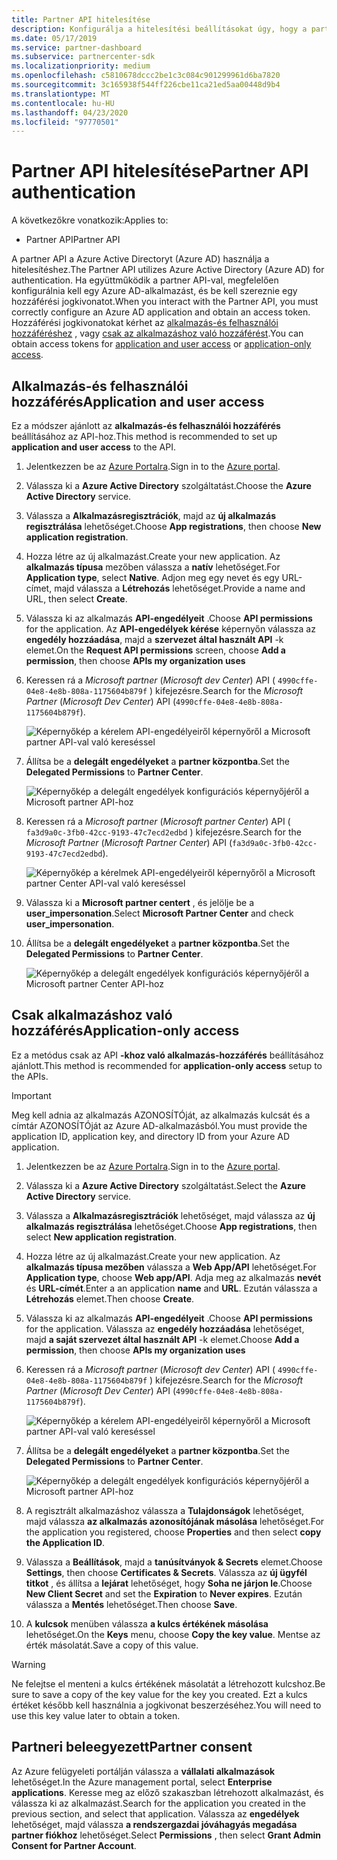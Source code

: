 ```yaml
---
title: Partner API hitelesítése
description: Konfigurálja a hitelesítési beállításokat úgy, hogy a partner API-t használja az Azure AD-vel a hitelesítéshez.
ms.date: 05/17/2019
ms.service: partner-dashboard
ms.subservice: partnercenter-sdk
ms.localizationpriority: medium
ms.openlocfilehash: c5810678dccc2be1c3c084c901299961d6ba7820
ms.sourcegitcommit: 3c165938f544ff226cbe11ca21ed5aa00448d9b4
ms.translationtype: MT
ms.contentlocale: hu-HU
ms.lasthandoff: 04/23/2020
ms.locfileid: "97770501"
---
```

# <a name="partner-api-authentication"></a><span data-ttu-id="e54e3-103">Partner API hitelesítése</span><span class="sxs-lookup"><span data-stu-id="e54e3-103">Partner API authentication</span></span>

<span data-ttu-id="e54e3-104">A következőkre vonatkozik:</span><span class="sxs-lookup"><span data-stu-id="e54e3-104">Applies to:</span></span>

- <span data-ttu-id="e54e3-105">Partner API</span><span class="sxs-lookup"><span data-stu-id="e54e3-105">Partner API</span></span>

<span data-ttu-id="e54e3-106">A partner API a Azure Active Directoryt (Azure AD) használja a hitelesítéshez.</span><span class="sxs-lookup"><span data-stu-id="e54e3-106">The Partner API utilizes Azure Active Directory (Azure AD) for authentication.</span></span> <span data-ttu-id="e54e3-107">Ha együttműködik a partner API-val, megfelelően konfigurálnia kell egy Azure AD-alkalmazást, és be kell szereznie egy hozzáférési jogkivonatot.</span><span class="sxs-lookup"><span data-stu-id="e54e3-107">When you interact with the Partner API, you must correctly configure an Azure AD application and obtain an access token.</span></span> <span data-ttu-id="e54e3-108">Hozzáférési jogkivonatokat kérhet az [alkalmazás-és felhasználói hozzáféréshez](#application-and-user-access) , vagy [csak az alkalmazáshoz való hozzáférést](#application-only-access).</span><span class="sxs-lookup"><span data-stu-id="e54e3-108">You can obtain access tokens for [application and user access](#application-and-user-access) or [application-only access](#application-only-access).</span></span>

## <a name="application-and-user-access"></a><span data-ttu-id="e54e3-109">Alkalmazás-és felhasználói hozzáférés</span><span class="sxs-lookup"><span data-stu-id="e54e3-109">Application and user access</span></span>

<span data-ttu-id="e54e3-110">Ez a módszer ajánlott az **alkalmazás-és felhasználói hozzáférés** beállításához az API-hoz.</span><span class="sxs-lookup"><span data-stu-id="e54e3-110">This method is recommended to set up **application and user access** to the API.</span></span>

1. <span data-ttu-id="e54e3-111">Jelentkezzen be az [Azure Portalra](https://portal.azure.com/).</span><span class="sxs-lookup"><span data-stu-id="e54e3-111">Sign in to the [Azure portal](https://portal.azure.com/).</span></span>
2. <span data-ttu-id="e54e3-112">Válassza ki a **Azure Active Directory** szolgáltatást.</span><span class="sxs-lookup"><span data-stu-id="e54e3-112">Choose the **Azure Active Directory** service.</span></span>
3. <span data-ttu-id="e54e3-113">Válassza a **Alkalmazásregisztrációk**, majd az **új alkalmazás regisztrálása** lehetőséget.</span><span class="sxs-lookup"><span data-stu-id="e54e3-113">Choose **App registrations**, then choose **New application registration**.</span></span>
4. <span data-ttu-id="e54e3-114">Hozza létre az új alkalmazást.</span><span class="sxs-lookup"><span data-stu-id="e54e3-114">Create your new application.</span></span> <span data-ttu-id="e54e3-115">Az **alkalmazás típusa** mezőben válassza a **natív** lehetőséget.</span><span class="sxs-lookup"><span data-stu-id="e54e3-115">For **Application type**, select **Native**.</span></span> <span data-ttu-id="e54e3-116">Adjon meg egy nevet és egy URL-címet, majd válassza a **Létrehozás** lehetőséget.</span><span class="sxs-lookup"><span data-stu-id="e54e3-116">Provide a name and URL, then select **Create**.</span></span>
5. <span data-ttu-id="e54e3-117">Válassza ki az alkalmazás **API-engedélyeit** .</span><span class="sxs-lookup"><span data-stu-id="e54e3-117">Choose **API permissions** for the application.</span></span> <span data-ttu-id="e54e3-118">Az **API-engedélyek kérése** képernyőn válassza az **engedély hozzáadása**, majd a **szervezet által használt API** -k elemet.</span><span class="sxs-lookup"><span data-stu-id="e54e3-118">On the **Request API permissions** screen, choose **Add a permission**, then choose **APIs my organization uses**</span></span>
6. <span data-ttu-id="e54e3-119">Keressen rá a *Microsoft partner* (*Microsoft dev Center*) API ( `4990cffe-04e8-4e8b-808a-1175604b879f` ) kifejezésre.</span><span class="sxs-lookup"><span data-stu-id="e54e3-119">Search for the *Microsoft Partner* (*Microsoft Dev Center*) API (`4990cffe-04e8-4e8b-808a-1175604b879f`).</span></span>

    ![Képernyőkép a kérelem API-engedélyeiről képernyőről a Microsoft partner API-val való kereséssel](../images/SearchGatewayApi.png)

7. <span data-ttu-id="e54e3-121">Állítsa be a **delegált engedélyeket** a **partner központba**.</span><span class="sxs-lookup"><span data-stu-id="e54e3-121">Set the **Delegated Permissions** to **Partner Center**.</span></span>

    ![Képernyőkép a delegált engedélyek konfigurációs képernyőjéről a Microsoft partner API-hoz](../images/SelectUserPermission.png)
    
8. <span data-ttu-id="e54e3-123">Keressen rá a *Microsoft partner* (*Microsoft partner Center*) API ( `fa3d9a0c-3fb0-42cc-9193-47c7ecd2edbd` ) kifejezésre.</span><span class="sxs-lookup"><span data-stu-id="e54e3-123">Search for the *Microsoft Partner* (*Microsoft Partner Center*) API (`fa3d9a0c-3fb0-42cc-9193-47c7ecd2edbd`).</span></span>

    ![Képernyőkép a kérelmek API-engedélyeiről képernyőről a Microsoft partner Center API-val való kereséssel](../images/SearchPCApi.png)
    
9. <span data-ttu-id="e54e3-125">Válassza ki a **Microsoft partner centert** , és jelölje be a **user_impersonation**.</span><span class="sxs-lookup"><span data-stu-id="e54e3-125">Select **Microsoft Partner Center** and check **user_impersonation**.</span></span>

10. <span data-ttu-id="e54e3-126">Állítsa be a **delegált engedélyeket** a **partner központba**.</span><span class="sxs-lookup"><span data-stu-id="e54e3-126">Set the **Delegated Permissions** to **Partner Center**.</span></span>

    ![Képernyőkép a delegált engedélyek konfigurációs képernyőjéről a Microsoft partner Center API-hoz](../images/SelectPCUserPermission.png)

## <a name="application-only-access"></a><span data-ttu-id="e54e3-128">Csak alkalmazáshoz való hozzáférés</span><span class="sxs-lookup"><span data-stu-id="e54e3-128">Application-only access</span></span>

<span data-ttu-id="e54e3-129">Ez a metódus csak az API **-khoz való alkalmazás-hozzáférés** beállításához ajánlott.</span><span class="sxs-lookup"><span data-stu-id="e54e3-129">This method is recommended for **application-only access** setup to the APIs.</span></span>

> [!IMPORTANT]
> <span data-ttu-id="e54e3-130">Meg kell adnia az alkalmazás AZONOSÍTÓját, az alkalmazás kulcsát és a címtár AZONOSÍTÓját az Azure AD-alkalmazásból.</span><span class="sxs-lookup"><span data-stu-id="e54e3-130">You must provide the application ID, application key, and directory ID from your Azure AD application.</span></span>

1. <span data-ttu-id="e54e3-131">Jelentkezzen be az [Azure Portalra](https://portal.azure.com/).</span><span class="sxs-lookup"><span data-stu-id="e54e3-131">Sign in to the [Azure portal](https://portal.azure.com/).</span></span>
2. <span data-ttu-id="e54e3-132">Válassza ki a **Azure Active Directory** szolgáltatást.</span><span class="sxs-lookup"><span data-stu-id="e54e3-132">Select the **Azure Active Directory** service.</span></span>
3. <span data-ttu-id="e54e3-133">Válassza a **Alkalmazásregisztrációk** lehetőséget, majd válassza az **új alkalmazás regisztrálása** lehetőséget.</span><span class="sxs-lookup"><span data-stu-id="e54e3-133">Choose **App registrations**, then select **New application registration**.</span></span>
4. <span data-ttu-id="e54e3-134">Hozza létre az új alkalmazást.</span><span class="sxs-lookup"><span data-stu-id="e54e3-134">Create your new application.</span></span> <span data-ttu-id="e54e3-135">Az **alkalmazás típusa mezőben** válassza a **Web App/API** lehetőséget.</span><span class="sxs-lookup"><span data-stu-id="e54e3-135">For **Application type**, choose **Web app/API**.</span></span> <span data-ttu-id="e54e3-136">Adja meg az alkalmazás **nevét** és **URL-címét**.</span><span class="sxs-lookup"><span data-stu-id="e54e3-136">Enter a an application **name** and **URL**.</span></span> <span data-ttu-id="e54e3-137">Ezután válassza a **Létrehozás** elemet.</span><span class="sxs-lookup"><span data-stu-id="e54e3-137">Then choose **Create**.</span></span>
5. <span data-ttu-id="e54e3-138">Válassza ki az alkalmazás **API-engedélyeit** .</span><span class="sxs-lookup"><span data-stu-id="e54e3-138">Choose **API permissions** for the application.</span></span> <span data-ttu-id="e54e3-139">Válassza az **engedély hozzáadása** lehetőséget, majd **a saját szervezet által használt API** -k elemet.</span><span class="sxs-lookup"><span data-stu-id="e54e3-139">Choose **Add a permission**, then choose **APIs my organization uses**</span></span>
6. <span data-ttu-id="e54e3-140">Keressen rá a *Microsoft partner* (*Microsoft dev Center*) API ( `4990cffe-04e8-4e8b-808a-1175604b879f` ) kifejezésre.</span><span class="sxs-lookup"><span data-stu-id="e54e3-140">Search for the *Microsoft Partner* (*Microsoft Dev Center*) API (`4990cffe-04e8-4e8b-808a-1175604b879f`).</span></span>

    ![Képernyőkép a kérelem API-engedélyeiről képernyőről a Microsoft partner API-val való kereséssel](../images/SearchGatewayApi.png)

7. <span data-ttu-id="e54e3-142">Állítsa be a **delegált engedélyeket** a **partner központba**.</span><span class="sxs-lookup"><span data-stu-id="e54e3-142">Set the **Delegated Permissions** to **Partner Center**.</span></span>

    ![Képernyőkép a delegált engedélyek konfigurációs képernyőjéről a Microsoft partner API-hoz](../images/SelectUserPermission.png)

8. <span data-ttu-id="e54e3-144">A regisztrált alkalmazáshoz válassza a **Tulajdonságok** lehetőséget, majd válassza **az alkalmazás azonosítójának másolása** lehetőséget.</span><span class="sxs-lookup"><span data-stu-id="e54e3-144">For the application you registered, choose **Properties** and then select **copy the Application ID**.</span></span>
9. <span data-ttu-id="e54e3-145">Válassza a **Beállítások**, majd a **tanúsítványok & Secrets** elemet.</span><span class="sxs-lookup"><span data-stu-id="e54e3-145">Choose **Settings**, then choose **Certificates & Secrets**.</span></span> <span data-ttu-id="e54e3-146">Válassza az **új ügyfél titkot** , és állítsa a **lejárat**  lehetőséget, hogy **Soha ne járjon le**.</span><span class="sxs-lookup"><span data-stu-id="e54e3-146">Choose **New Client Secret** and set the **Expiration**  to **Never expires**.</span></span> <span data-ttu-id="e54e3-147">Ezután válassza a **Mentés** lehetőséget.</span><span class="sxs-lookup"><span data-stu-id="e54e3-147">Then choose **Save**.</span></span>
10. <span data-ttu-id="e54e3-148">A **kulcsok** menüben válassza **a kulcs értékének másolása** lehetőséget.</span><span class="sxs-lookup"><span data-stu-id="e54e3-148">On the **Keys** menu, choose **Copy the key value**.</span></span> <span data-ttu-id="e54e3-149">Mentse az érték másolatát.</span><span class="sxs-lookup"><span data-stu-id="e54e3-149">Save a copy of this value.</span></span>

> [!WARNING]
> <span data-ttu-id="e54e3-150">Ne felejtse el menteni a kulcs értékének másolatát a létrehozott kulcshoz.</span><span class="sxs-lookup"><span data-stu-id="e54e3-150">Be sure to save a copy of the key value for the key you created.</span></span> <span data-ttu-id="e54e3-151">Ezt a kulcs értéket később kell használnia a jogkivonat beszerzéséhez.</span><span class="sxs-lookup"><span data-stu-id="e54e3-151">You will need to use this key value later to obtain a token.</span></span>

## <a name="partner-consent"></a><span data-ttu-id="e54e3-152">Partneri beleegyezett</span><span class="sxs-lookup"><span data-stu-id="e54e3-152">Partner consent</span></span>

<span data-ttu-id="e54e3-153">Az Azure felügyeleti portálján válassza a **vállalati alkalmazások** lehetőséget.</span><span class="sxs-lookup"><span data-stu-id="e54e3-153">In the Azure management portal, select **Enterprise applications**.</span></span> <span data-ttu-id="e54e3-154">Keresse meg az előző szakaszban létrehozott alkalmazást, és válassza ki az alkalmazást.</span><span class="sxs-lookup"><span data-stu-id="e54e3-154">Search for the application you created in the previous section, and select that application.</span></span> <span data-ttu-id="e54e3-155">Válassza az **engedélyek** lehetőséget, majd válassza **a rendszergazdai jóváhagyás megadása partner fiókhoz** lehetőséget.</span><span class="sxs-lookup"><span data-stu-id="e54e3-155">Select **Permissions** , then select **Grant Admin Consent for Partner Account**.</span></span>
